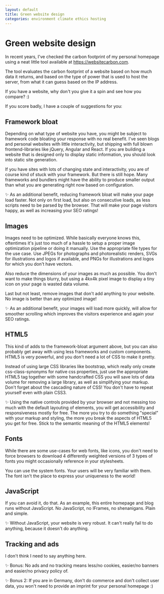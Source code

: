 ```yaml
---
layout: default
title: Green website design
categories: environment climate ethics hosting
---
```

Green website design
====================

In recent years, I've checked the carbon footprint of my personal homepage using a neat little tool available at https://websitecarbon.com.

The tool evaluates the carbon footprint of a website based on how much data it returns, and based on the type of power that is used to host the server, from what it can guess based on the IP address.

If you have a website, why don't you give it a spin and see how you compare? :)

If you score badly, I have a couple of suggestions for you:

## Framework bloat

Depending on what type of website you have, you might be subject to framework code bloating your response with no real benefit. I've seen blogs and personal websites with little interactivity, but shipping with full blown frontend-libraries like jQuery, Angular and React. If you are building a website that is designed only to display static information, you should look into static site generation.

If you have sites with lots of changing state and interactivity, you are of course kind of stuck with your framework. But there is still hope. Many frameworks and bundlers might have the ability to produce smaller output than what you are generating right now based on configuration.

✨ As an additional benefit, reducing framework bloat will make your page load faster. Not only on first load, but also on consecutive loads, as less scripts need to be parsed by the browser. That will make your page visitors happy, as well as increasing your SEO ratings!

## Images

Images need to be optimized. While basically everyone knows this, oftentimes it's just too much of a hassle to setup a proper image optimization pipeline or doing it manually. Use the appropriate file types for the use case. Use JPEGs for photographs and photorealistic renders, SVGs for illustrations and logos if available, and PNGs for illustrations and logos for which you don't have vectors.

Also reduce the dimensions of your images as much as possible. You don't want to make things blurry, but using a 4kx4k pixel image to display a tiny icon on your page is wasted data volume.

Last but not least, remove images that don't add anything to your website. No image is better than any optimized image!

✨ As an additional benefit, your images will load more quickly, will allow for smoother scrolling which improves the visitors experience and again your SEO ratings.

## HTML5

This kind of adds to the framework-bloat argument above, but you can also probably get away with using less frameworks and custom components. HTML5 is very powerful, and you don't need a lot of CSS to make it pretty.

Instead of using large CSS libraries like bootstrap, which really only create css-class-synonyms for native css properties, just use the appropriate HTML5 tag together with some handcrafted CSS you will save lots of data volume for removing a large library, as well as simplifying your markup. Don't forget about the cascading nature of CSS! You don't have to repeat yourself even with plain CSS3.

✨ Using the native controls provided by your browser and not messing too much with the default layouting of elements, you will get accessibility and responsiveness mostly for free. The more you try to do something "special" with your markup and styling, the more you break the aspects of HTML5 you get for free. Stick to the semantic meaning of the HTML5 elements!

## Fonts

While there are some use-cases for web fonts, like icons, you don't need to force browsers to download 4 differently weighted versions of 3 types of fonts you might occasionally reference in your stylesheets.

You can use the system fonts. Your users will be very familiar with them. The font isn't the place to express your uniqueness to the world!

## JavaScript

If you can avoid it, do that. As an example, this entire homepage and blog runs without JavaScript. No JavaScript, no IFrames, no shenanigans. Plain and simple.

✨ Without JavaScript, your website is very robust. It can't really fail to do anything, because it doesn't do anything.

## Tracking and ads

I don't think I need to say anything here.

✨ Bonus: No ads and no tracking means less/no cookies, easier/no banners and easier/no privacy policy of.

✨ Bonus 2: If you are in Germany, don't do commerce and don't collect user data, you won't need to provide an imprint for your personal homepage :)

